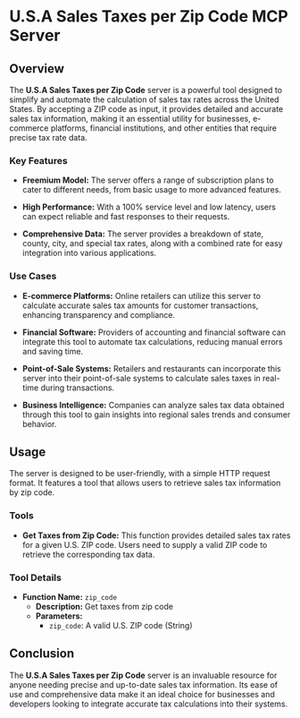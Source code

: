 # U.S.A Sales Taxes per Zip Code MCP Server

## Overview

The **U.S.A Sales Taxes per Zip Code** server is a powerful tool designed to simplify and automate the calculation of sales tax rates across the United States. By accepting a ZIP code as input, it provides detailed and accurate sales tax information, making it an essential utility for businesses, e-commerce platforms, financial institutions, and other entities that require precise tax rate data.

### Key Features

- **Freemium Model:** The server offers a range of subscription plans to cater to different needs, from basic usage to more advanced features.
  
- **High Performance:** With a 100% service level and low latency, users can expect reliable and fast responses to their requests.

- **Comprehensive Data:** The server provides a breakdown of state, county, city, and special tax rates, along with a combined rate for easy integration into various applications.

### Use Cases

- **E-commerce Platforms:** Online retailers can utilize this server to calculate accurate sales tax amounts for customer transactions, enhancing transparency and compliance.

- **Financial Software:** Providers of accounting and financial software can integrate this tool to automate tax calculations, reducing manual errors and saving time.

- **Point-of-Sale Systems:** Retailers and restaurants can incorporate this server into their point-of-sale systems to calculate sales taxes in real-time during transactions.

- **Business Intelligence:** Companies can analyze sales tax data obtained through this tool to gain insights into regional sales trends and consumer behavior.

## Usage

The server is designed to be user-friendly, with a simple HTTP request format. It features a tool that allows users to retrieve sales tax information by zip code.

### Tools

- **Get Taxes from Zip Code:** This function provides detailed sales tax rates for a given U.S. ZIP code. Users need to supply a valid ZIP code to retrieve the corresponding tax data.

### Tool Details

- **Function Name:** `zip_code`
  - **Description:** Get taxes from zip code
  - **Parameters:**
    - `zip_code`: A valid U.S. ZIP code (String)

## Conclusion

The **U.S.A Sales Taxes per Zip Code** server is an invaluable resource for anyone needing precise and up-to-date sales tax information. Its ease of use and comprehensive data make it an ideal choice for businesses and developers looking to integrate accurate tax calculations into their systems.